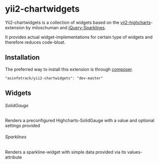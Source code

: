 # yii2-chartwidgets
Yii2-chartwidgets is a collection of widgets based on the
[yii2-highcharts](https://github.com/miloschuman/yii2-highcharts)-extension by miloschuman
 and [jQuery-Sparklines](http://omnipotent.net/jquery.sparkline).

It provides actual widget-implementations for certain type of widgets and therefore reduces code-bloat.


## Installation
The preferred way to install this extension is through [composer](http://getcomposer.org/download/).

	"asinfotrack/yii2-chartwidgets": "dev-master"

	
## Widgets

###### SolidGauge
Renders a preconfigured Highcharts-SolidGauge with a value and optional settings provided

###### Sparklines
Renders a sparkline-widget with simple data provided via its values-attribute
